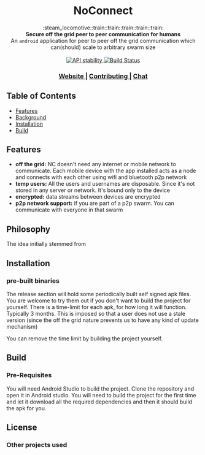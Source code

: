 
<h1 align="center">NoConnect</h1>

<div align="center">
  :steam_locomotive::train::train::train::train::train:
</div>
<div align="center">
  <strong>Secure off the grid peer to peer communication for humans </strong>
</div>
<div align="center">
  An <code>android</code> application for peer to peer off the grid communication which can(should) scale to arbitrary swarm size
</div>

<br />

<div align="center">
  <!-- Stability -->
  <a href="#">
    <img src="https://img.shields.io/badge/stability-experimental-orange.svg?style=flat-square"
      alt="API stability" />
  </a>
  <!-- Build Status -->
  <a href="#">
    <img src="https://img.shields.io/travis/choojs/choo/master.svg?style=flat-square"
      alt="Build Status" />
  </a>
</div>

<div align="center">
  <h3>
    <a href="#">
      Website
    </a>
    <span> | </span>
    <a href="#">
      Contributing
    </a>
    <span> | </span>
    <a href="#">
      Chat
    </a>
  </h3>
</div>



## Table of Contents
- [Features](#features)
- [Background](#philosophy)
- [Installation](#installation)
- [Build](#support)

## Features
- __off the grid:__ NC doesn't need any internet or mobile network to communicate. Each mobile device with the app installed acts as a node and connects with each other using wifi and bluetooth p2p network
- __temp users:__ All the users and usernames are disposable. Since it's not stored in any server or network. It's bound only to the device
- __encrypted:__ data streams between devices are encrypted
- __p2p network support:__ if you are part of a p2p swarm. You can communicate with everyone in that swarm



## Philosophy
The idea initially stemmed from 


## Installation
### pre-built binaries
The release section will hold some periodically built self signed apk files. You are welcome to try them out if you don't want to build the project for yourself. 
There is a time-limit for each apk, for how long it will function. Typically 3 months. This is imposed so that a user does not use a stale version (since the off the grid nature prevents us to have any kind of update mechanism)

You can remove the time limit by building the project yourself.



## Build

### Pre-Requisites
You will need Android Studio to build the project.  Clone the repository and open it in Android studio. You will need to build the project for the first time and let it download all the required dependencies and then it should build the apk for you.


## License
### Other projects used
